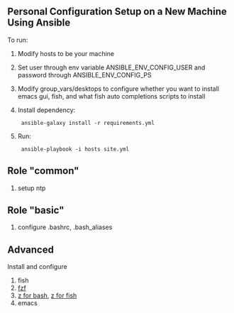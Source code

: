 Personal Configuration Setup on a New Machine Using Ansible
-------------------------------------------

To run:

1. Modify hosts to be your machine
2. Set user through env variable ANSIBLE_ENV_CONFIG_USER and password through ANSIBLE_ENV_CONFIG_PS
3. Modify group_vars/desktops to configure whether you want to install emacs gui, fish, and what fish auto completions scripts to install
5. Install dependency:
   
        ansible-galaxy install -r requirements.yml        

4. Run:

        ansible-playbook -i hosts site.yml

Role "common"
-----------------------
1. setup ntp


Role "basic"
-----------------------
1. configure .bashrc, .bash_aliases

Advanced
-----------------------
Install and configure

1. fish
2. [fzf](https://github.com/junegunn/fzf)
3. [z for bash](https://github.com/rupa/z), [z for fish](https://github.com/sjl/z-fish)
4. emacs